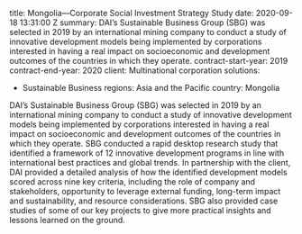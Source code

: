 
title: Mongolia—Corporate Social Investment Strategy Study
date: 2020-09-18 13:31:00 Z
summary: DAI’s Sustainable Business Group (SBG) was selected in 2019 by an international
  mining company to conduct a study of innovative development models being implemented
  by corporations interested in having a real impact on socioeconomic and development
  outcomes of the countries in which they operate.
contract-start-year: 2019
contract-end-year: 2020
client: Multinational corporation
solutions:
- Sustainable Business
regions: Asia and the Pacific
country: Mongolia


DAI’s Sustainable Business Group (SBG) was selected in 2019 by an international mining company to conduct a study of innovative development models being implemented by corporations interested in having a real impact on socioeconomic and development outcomes of the countries in which they operate. SBG conducted a rapid desktop research study that identified a framework of 12 innovative development programs in line with international best practices and global trends. In partnership with the client, DAI provided a detailed analysis of how the identified development models scored across nine key criteria, including the role of company and stakeholders, opportunity to leverage external funding, long-term impact and sustainability, and resource considerations. SBG also provided case studies of some of our key projects to give more practical insights and lessons learned on the ground.
